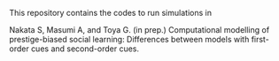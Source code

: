 This repository contains the codes to run simulations in

Nakata S, Masumi A, and Toya G. (in prep.) Computational modelling of prestige-biased social learning: Differences between models with first-order cues and second-order cues.
